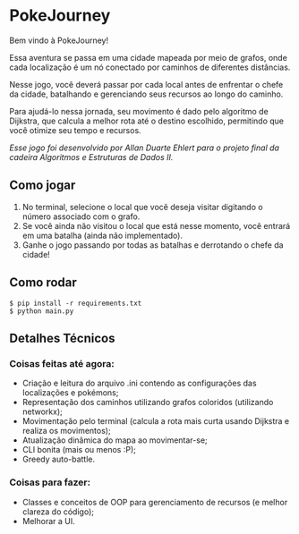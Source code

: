 # PokeJourney

Bem vindo à PokeJourney!

Essa aventura se passa em uma cidade mapeada por meio de grafos, onde cada localização é um nó conectado por caminhos de diferentes distâncias.

Nesse jogo, você deverá passar por cada local antes de enfrentar o chefe da cidade, batalhando e gerenciando seus recursos ao longo do caminho.

Para ajudá-lo nessa jornada, seu movimento é dado pelo algoritmo de Dijkstra, que calcula a melhor rota até o destino escolhido, permitindo que você otimize seu tempo e recursos.

_Esse jogo foi desenvolvido por Allan Duarte Ehlert para o projeto final da cadeira Algoritmos e Estruturas de Dados II._

## Como jogar
1. No terminal, selecione o local que você deseja visitar digitando o número associado com o grafo.
2. Se você ainda não visitou o local que está nesse momento, você entrará em uma batalha (ainda não implementado).
3. Ganhe o jogo passando por todas as batalhas e derrotando o chefe da cidade!

## Como rodar
```
$ pip install -r requirements.txt
$ python main.py
```

## Detalhes Técnicos

### Coisas feitas até agora:
- Criação e leitura do arquivo .ini contendo as configurações das localizações e pokémons;
- Representação dos caminhos utilizando grafos coloridos (utilizando networkx);
- Movimentação pelo terminal (calcula a rota mais curta usando Dijkstra e realiza os movimentos);
- Atualização dinâmica do mapa ao movimentar-se;
- CLI bonita (mais ou menos :P);
- Greedy auto-battle.

### Coisas para fazer:
- Classes e conceitos de OOP para gerenciamento de recursos (e melhor clareza do código);
- Melhorar a UI.